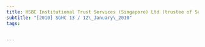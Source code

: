 ```yaml
---
title: HSBC Institutional Trust Services (Singapore) Ltd (trustee of Suntec Real Estate Investment 
subtitle: "[2010] SGHC 13 / 12\_January\_2010"
tags:


---
```



